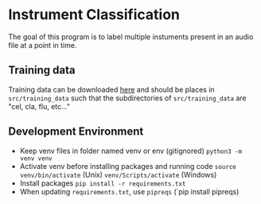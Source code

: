 # Instrument Classification

The goal of this program is to label multiple instuments present in an audio file at a point in time.

## Training data

Training data can be downloaded [here](https://www.upf.edu/web/mtg/irmas) and should be places in `src/training_data` such that the subdirectories of `src/training_data` are "cel, cla, flu, etc..."

## Development Environment
 - Keep venv files in folder named venv or env (gitignored) `python3 -m venv venv`
 - Activate venv before installing packages and running code `source venv/bin/activate` (Unix) `venv/Scripts/activate` (Windows)
 - Install packages `pip install -r requirements.txt`
 - When updating `requirements.txt`, use `pipreqs` (`pip install pipreqs)